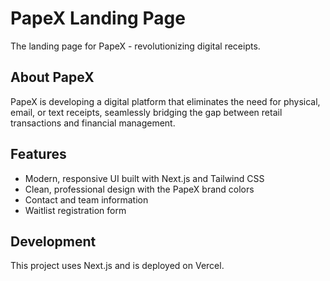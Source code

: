 # PapeX Landing Page

The landing page for PapeX - revolutionizing digital receipts.

## About PapeX

PapeX is developing a digital platform that eliminates the need for physical, email, or text receipts, seamlessly bridging the gap between retail transactions and financial management.

## Features

- Modern, responsive UI built with Next.js and Tailwind CSS
- Clean, professional design with the PapeX brand colors
- Contact and team information
- Waitlist registration form

## Development

This project uses Next.js and is deployed on Vercel.
